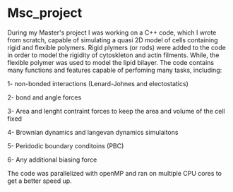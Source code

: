 # Msc_project

During my Master's project I was working on a C++ code, which I wrote from scratch, capable of simulating a quasi 2D model of cells containing rigid and flexible polymers.
Rigid plymers (or rods) were added to the code in order to model the rigidity of cytoskleton and actin filments. While, the flexible polymer was used to model the lipid bilayer. The code contains many functions and features capable of perfoming many tasks, including: 

1- non-bonded interactions (Lenard-Johnes and electostatics)

2- bond and angle forces

3- Area and lenght contraint forces to keep the area and volume of the cell fixed

4- Brownian dynamics and langevan dynamics simulaitons

5- Peridodic boundary conditoins (PBC)

6- Any additional biasing force 

The code was parallelized with openMP and ran on multiple CPU cores to get a better speed up.
